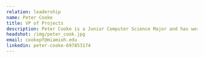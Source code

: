 ```yaml
---
relation: leadership
name: Peter Cooke
title: VP of Projects
description: Peter Cooke is a Junior Computer Science Major and has worked on multiple large-scale projects. Peter planned, prototyped, and developed the android app Running2win, which is being used by thousands of people to record information about their runs. Peter also helped MUBC in the past year with the blockchain peer-to-peer solution for insurance, TandaPay. Peter is looking forward to bringing his experience to the club to help plan and lead development of future projects!
headshot: /img/peter_cook.jpg
email: cookepf@miamioh.edu
linkedin: peter-cooke-697853174
---
```

